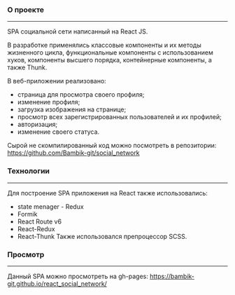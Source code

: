 ### О проекте
___
SPA социальной сети написанный на React JS. 

В разработке применялись классовые компоненты и их методы жизненного цикла, функциональные компоненты с использованием хуков, компоненты высшего порядка, контейнерные компоненты, а также Thunk.  

В веб-приложении реализовано: 
- страница для просмотра своего профиля;
- изменение профиля;
- загрузка изображения на странице;
- просмотр всех зарегистрированных пользователей и их профилей;
- авторизация;
- изменение своего статуса.

Сырой не скомпилированный код можно посмотреть в репозитории: https://github.com/Bambik-git/social_network

### Технологии
___
Для построение SPA приложения на React также использовались:
- state menager - Redux
- Formik 
- React Route v6
- React-Redux
- React-Thunk
Также использовался препроцессор SCSS.

### Просмотр 
___
Данный SPA можно просмотреть на gh-pages: https://bambik-git.github.io/react_social_network/
